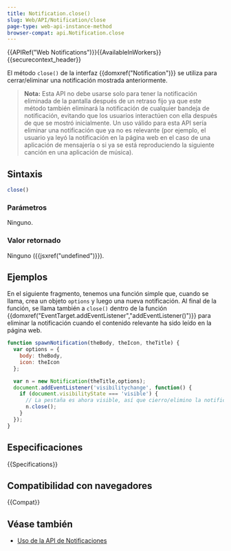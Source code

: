 ```yaml
---
title: Notification.close()
slug: Web/API/Notification/close
page-type: web-api-instance-method
browser-compat: api.Notification.close
---
```


{{APIRef("Web Notifications")}}{{AvailableInWorkers}}{{securecontext_header}}

El método `close()` de la interfaz {{domxref("Notification")}} se utiliza para
cerrar/eliminar una notificación mostrada anteriormente.

> **Nota:** Esta API no debe usarse solo para tener la notificación
> eliminada de la pantalla después de un retraso fijo ya que este método también eliminará la
> notificación de cualquier bandeja de notificación, evitando que los usuarios interactúen con ella
> después de que se mostró inicialmente. Un uso válido para esta API sería eliminar una
> notificación que ya no es relevante (por ejemplo, el usuario ya leyó la notificación
> en la página web en el caso de una aplicación de mensajería o si ya se está reproduciendo la siguiente canción
> en una aplicación de música).

## Sintaxis

```js
close()
```

### Parámetros

Ninguno.

### Valor retornado

Ninguno ({{jsxref("undefined")}}).

## Ejemplos

En el siguiente fragmento, tenemos una función simple que, cuando se llama, crea un
objeto `options` y luego una nueva notificación. Al final de la función, se
llama también a `close()` dentro de la
función {{domxref("EventTarget.addEventListener","addEventListener()")}} para eliminar la
notificación cuando el contenido relevante ha sido leído en la página web.

```js
function spawnNotification(theBody, theIcon, theTitle) {
  var options = {
    body: theBody,
    icon: theIcon
  };

  var n = new Notification(theTitle,options);
  document.addEventListener('visibilitychange', function() {
    if (document.visibilityState === 'visible') {
      // La pestaña es ahora visible, así que cierro/elimino la notificación obsoleta.
      n.close();
    }
  });
}
```

## Especificaciones

{{Specifications}}

## Compatibilidad con navegadores

{{Compat}}

## Véase también

- [Uso de la API de Notificaciones](/es/docs/Web/API/Notifications_API/Using_the_Notifications_API)
